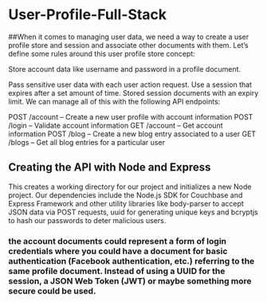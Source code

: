 # User-Profile-Full-Stack

##When it comes to managing user data, we need a way to create a user profile store and session and associate other documents with them. Let’s define some rules around this user profile store concept:

Store account data like username and password in a profile document.

Pass sensitive user data with each user action request.
Use a session that expires after a set amount of time.
Stored session documents with an expiry limit.
We can manage all of this with the following API endpoints:

POST /account – Create a new user profile with account information
POST /login – Validate account information
GET /account – Get account information
POST /blog – Create a new blog entry associated to a user
GET /blogs – Get all blog entries for a particular user

## Creating the API with Node and Express

This creates a working directory for our project and initializes a new Node project. Our dependencies include the Node.js SDK for Couchbase and Express Framework and other utility libraries like body-parser to accept JSON data via POST requests, uuid for generating unique keys and bcryptjs to hash our passwords to deter malicious users.

### the account documents could represent a form of login credentials where you could have a document for basic authentication (Facebook authentication, etc.) referring to the same profile document. Instead of using a UUID for the session, a JSON Web Token (JWT) or maybe something more secure could be used.

